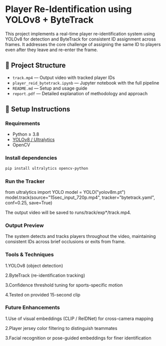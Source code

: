 # Player Re-Identification using YOLOv8 + ByteTrack

This project implements a real-time player re-identification system using YOLOv8 for detection and ByteTrack for consistent ID assignment across frames. It addresses the core challenge of assigning the same ID to players even after they leave and re-enter the frame.

## 📂 Project Structure

- `track.mp4` — Output video with tracked player IDs
- `player_reid_bytetrack.ipynb` — Jupyter notebook with the full pipeline
- `README.md` — Setup and usage guide
- `report.pdf` — Detailed explanation of methodology and approach

## 🔧 Setup Instructions

### Requirements

- Python ≥ 3.8
- [YOLOv8 / Ultralytics](https://docs.ultralytics.com/)
- OpenCV

### Install dependencies

```bash
pip install ultralytics opencv-python
```
### Run the Tracker
from ultralytics import YOLO
model = YOLO("yolov8m.pt")
model.track(source="15sec_input_720p.mp4", tracker="bytetrack.yaml", conf=0.25, save=True)

The output video will be saved to runs/track/exp*/track.mp4.

### Output Preview
The system detects and tracks players throughout the video, maintaining consistent IDs across brief occlusions or exits from frame.

### Tools & Techniques
1.YOLOv8 (object detection)

2.ByteTrack (re-identification tracking)

3.Confidence threshold tuning for sports-specific motion

4.Tested on provided 15-second clip

### Future Enhancements
1.Use of visual embeddings (CLIP / ReIDNet) for cross-camera mapping

2.Player jersey color filtering to distinguish teammates

3.Facial recognition or pose-guided embeddings for finer identification

